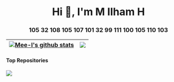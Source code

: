 <h1 align="center">Hi 👋, I'm M Ilham H</h1>
<h3 align="center">105 32 108 105 107 101 32 99 111 100 105 110 103</h3>

| <a href="https://github.com/mee-i"><img align="center" src="https://github-readme-stats.vercel.app/api?username=mee-i&show_icons=true&include_all_commits=true&theme=vue&hide_border=true" alt="Mee-I's github stats" /></a> | <a href="https://github.com/mee-i"><img align="center" src="https://github-readme-stats.vercel.app/api/top-langs/?username=mee-i&layout=compact&theme=vue&hide_border=true" /></a> |
| ------------- | ------------- |

#### Top Repositories
<a href="https://github.com/mee-i/whatsapp-bot">
  <img align="center" src="https://github-readme-stats.vercel.app/api/pin/?username=mee-i&repo=whatsapp-bot&theme=vue" />
</a>
